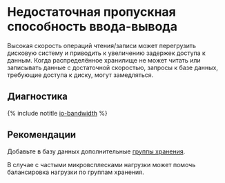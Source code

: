 # Недостаточная пропускная способность ввода-вывода

Высокая скорость операций чтения/записи может перегрузить дисковую систему и приводить к увеличению задержек доступа к данным. Когда распределённое хранилище не может читать или записывать данные с достаточной скоростью, запросы к базе данных, требующие доступа к диску, могут замедляться.

## Диагностика

<!-- The include is added to allow partial overrides in overlays -->
{% include notitle [io-bandwidth](./_includes/io-bandwidth.md) %}

## Рекомендации

Добавьте в базу данных дополнительные [группы хранения](../../../../concepts/glossary.md#storage-group).

В случае с частыми микровсплесками нагрузки может помочь балансировка нагрузки по группам хранения.

